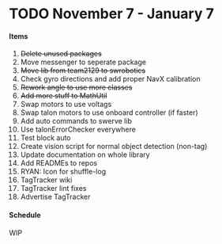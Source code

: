 # TODO November 7 - January 7

#### Items
1. ~~Delete unused packages~~
2. Move messenger to seperate package
3. ~~Move lib from team2129 to swrobotics~~
4. Check gyro directions and add proper NavX calibration
5. ~~Rework angle to use more classes~~
6. ~~Add more stuff to MathUtil~~
7. Swap motors to use voltags
8. Swap talon motors to use onboard controller (if faster)
9. Add auto commands to swerve lib
10. Use talonErrorChecker everywhere
11. Test block auto
12. Create vision script for normal object detection (non-tag)
13. Update documentation on whole library
14. Add READMEs to repos
15. RYAN: Icon for shuffle-log
16. TagTracker wiki
17. TagTracker lint fixes
18. Advertise TagTracker

#### Schedule
WIP
